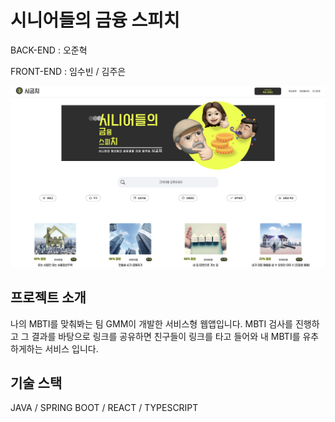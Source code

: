 # 시니어들의 금융 스피치

BACK-END : 오준혁

FRONT-END : 임수빈 / 김주은

![pic1]

## 프로젝트 소개

나의 MBTI를 맞춰봐는 팀 GMM이 개발한 서비스형 웹앱입니다. MBTI 검사를 진행하고 그 결과를 바탕으로 링크를 공유하면 친구들이 링크를 타고 들어와 내 MBTI를 유추하게하는 서비스 입니다.

## 기술 스택

JAVA / SPRING BOOT / REACT / TYPESCRIPT

[pic1]: /public/assets/pic1.png
